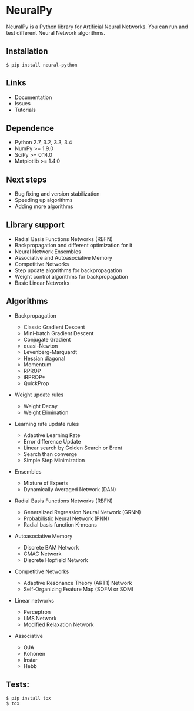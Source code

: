 # NeuralPy

NeuralPy is a Python library for Artificial Neural Networks.
You can run and test different Neural Network algorithms.

## Installation

```
$ pip install neural-python
```

## Links

* Documentation
* Issues
* Tutorials

## Dependence

* Python 2.7, 3.2, 3.3, 3.4
* NumPy >= 1.9.0
* SciPy >= 0.14.0
* Matplotlib >= 1.4.0

## Next steps

* Bug fixing and version stabilization
* Speeding up algorithms
* Adding more algorithms

## Library support

* Radial Basis Functions Networks (RBFN)
* Backpropagation and different optimization for it
* Neural Network Ensembles
* Associative and Autoasociative Memory
* Competitive Networks
* Step update algorithms for backpropagation
* Weight control algorithms for backpropagation
* Basic Linear Networks

## Algorithms

* Backpropagation

  * Classic Gradient Descent
  * Mini-batch Gradient Descent
  * Conjugate Gradient
  * quasi-Newton
  * Levenberg-Marquardt
  * Hessian diagonal
  * Momentum
  * RPROP
  * iRPROP+
  * QuickProp

* Weight update rules

  * Weight Decay
  * Weight Elimination

* Learning rate update rules

  * Adaptive Learning Rate
  * Error difference Update
  * Linear search by Golden Search or Brent
  * Search than converge
  * Simple Step Minimization

* Ensembles

  * Mixture of Experts
  * Dynamically Averaged Network (DAN)

* Radial Basis Functions Networks (RBFN)

  * Generalized Regression Neural Network (GRNN)
  * Probabilistic Neural Network (PNN)
  * Radial basis function K-means

* Autoasociative Memory

  * Discrete BAM Network
  * CMAC Network
  * Discrete Hopfield Network

* Competitive Networks

  * Adaptive Resonance Theory (ART1) Network
  * Self-Organizing Feature Map (SOFM or SOM)

* Linear networks

  * Perceptron
  * LMS Network
  * Modified Relaxation Network

* Associative

  * OJA
  * Kohonen
  * Instar
  * Hebb

## Tests:

```
$ pip install tox
$ tox
```
